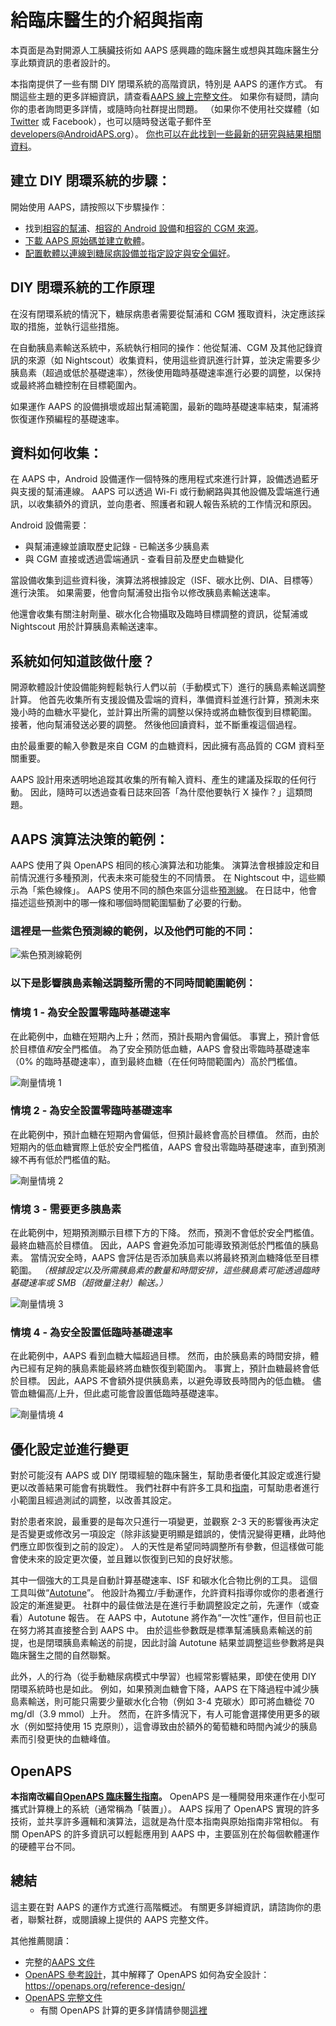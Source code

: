 # 給臨床醫生的介紹與指南

本頁面是為對開源人工胰臟技術如 AAPS 感興趣的臨床醫生或想與其臨床醫生分享此類資訊的患者設計的。

本指南提供了一些有關 DIY 閉環系統的高階資訊，特別是 AAPS 的運作方式。 有關這些主題的更多詳細資訊，請查看[AAPS 線上完整文件](../index.md)。 如果你有疑問，請向你的患者詢問更多詳情，或隨時向社群提出問題。 （如果你不使用社交媒體（如 [Twitter](https://twitter.com/kozakmilos) 或 Facebook），也可以隨時發送電子郵件至 developers@AndroidAPS.org）。 [你也可以在此找到一些最新的研究與結果相關資料](https://openaps.org/outcomes/)。

## 建立 DIY 閉環系統的步驟：

開始使用 AAPS，請按照以下步驟操作：

* 找到[相容的幫浦](../Getting-Started/CompatiblePumps.md)、[相容的 Android 設備](https://docs.google.com/spreadsheets/d/1gZAsN6f0gv6tkgy9EBsYl0BQNhna0RDqA9QGycAqCQc/edit?usp=sharing)和[相容的 CGM 來源](../Getting-Started/CompatiblesCgms.md)。
* [下載 AAPS 原始碼並建立軟體](../SettingUpAaps/BuildingAaps.md)。
* [配置軟體以連線到糖尿病設備並指定設定與安全偏好](../SettingUpAaps/SetupWizard.md)。

## DIY 閉環系統的工作原理

在沒有閉環系統的情況下，糖尿病患者需要從幫浦和 CGM 獲取資料，決定應該採取的措施，並執行這些措施。

在自動胰島素輸送系統中，系統執行相同的操作：他從幫浦、CGM 及其他記錄資訊的來源（如 Nightscout）收集資料，使用這些資訊進行計算，並決定需要多少胰島素（超過或低於基礎速率），然後使用臨時基礎速率進行必要的調整，以保持或最終將血糖控制在目標範圍內。

如果運作 AAPS 的設備損壞或超出幫浦範圍，最新的臨時基礎速率結束，幫浦將恢復運作預編程的基礎速率。

## 資料如何收集：

在 AAPS 中，Android 設備運作一個特殊的應用程式來進行計算，設備透過藍牙與支援的幫浦連線。 AAPS 可以透過 Wi-Fi 或行動網路與其他設備及雲端進行通訊，以收集額外的資訊，並向患者、照護者和親人報告系統的工作情況和原因。

Android 設備需要：

* 與幫浦連線並讀取歷史記錄 - 已輸送多少胰島素
* 與 CGM 直接或透過雲端通訊 - 查看目前及歷史血糖變化

當設備收集到這些資料後，演算法將根據設定（ISF、碳水比例、DIA、目標等）進行決策。 如果需要，他會向幫浦發出指令以修改胰島素輸送速率。

他還會收集有關注射劑量、碳水化合物攝取及臨時目標調整的資訊，從幫浦或 Nightscout 用於計算胰島素輸送速率。

## 系統如何知道該做什麼？

開源軟體設計使設備能夠輕鬆執行人們以前（手動模式下）進行的胰島素輸送調整計算。 他首先收集所有支援設備及雲端的資料，準備資料並進行計算，預測未來幾小時的血糖水平變化，並計算出所需的調整以保持或將血糖恢復到目標範圍。 接著，他向幫浦發送必要的調整。 然後他回讀資料，並不斷重複這個過程。

由於最重要的輸入參數是來自 CGM 的血糖資料，因此擁有高品質的 CGM 資料至關重要。

AAPS 設計用來透明地追蹤其收集的所有輸入資料、產生的建議及採取的任何行動。 因此，隨時可以透過查看日誌來回答「為什麼他要執行 X 操作？」這類問題。

## AAPS 演算法決策的範例：

AAPS 使用了與 OpenAPS 相同的核心演算法和功能集。 演算法會根據設定和目前情況進行多種預測，代表未來可能發生的不同情景。 在 Nightscout 中，這些顯示為「紫色線條」。 AAPS 使用不同的顏色來區分這些[預測線](../DailyLifeWithAaps/AapsScreens.md#prediction-lines)。 在日誌中，他會描述這些預測中的哪一條和哪個時間範圍驅動了必要的行動。

### 這裡是一些紫色預測線的範例，以及他們可能的不同：

![紫色預測線範例](../images/Prediction_lines.jpg)

### 以下是影響胰島素輸送調整所需的不同時間範圍範例：

### 情境 1 - 為安全設置零臨時基礎速率

在此範例中，血糖在短期內上升；然而，預計長期內會偏低。 事實上，預計會低於目標值*和*安全門檻值。 為了安全預防低血糖，AAPS 會發出零臨時基礎速率（0% 的臨時基礎速率），直到最終血糖（在任何時間範圍內）高於門檻值。

![劑量情境 1](../images/Dosing_scenario_1.jpg)

### 情境 2 - 為安全設置零臨時基礎速率

在此範例中，預計血糖在短期內會偏低，但預計最終會高於目標值。 然而，由於短期內的低血糖實際上低於安全門檻值，AAPS 會發出零臨時基礎速率，直到預測線不再有低於門檻值的點。

![劑量情境 2](../images/Dosing_scenario_2.jpg)

### 情境 3 - 需要更多胰島素

在此範例中，短期預測顯示目標下方的下降。 然而，預測不會低於安全門檻值。 最終血糖高於目標值。 因此，AAPS 會避免添加可能導致預測低於門檻值的胰島素。 當情況安全時，AAPS 會評估是否添加胰島素以將最終預測血糖降低至目標範圍。 *（根據設定以及所需胰島素的數量和時間安排，這些胰島素可能透過臨時基礎速率或 SMB（超微量注射）輸送。）*

![劑量情境 3](../images/Dosing_scenario_3.jpg)

### 情境 4 - 為安全設置低臨時基礎速率

在此範例中，AAPS 看到血糖大幅超過目標。 然而，由於胰島素的時間安排，體內已經有足夠的胰島素能最終將血糖恢復到範圍內。 事實上，預計血糖最終會低於目標。 因此，AAPS 不會額外提供胰島素，以避免導致長時間內的低血糖。 儘管血糖偏高/上升，但此處可能會設置低臨時基礎速率。

![劑量情境 4](../images/Dosing_scenario_4.jpg)

## 優化設定並進行變更

對於可能沒有 AAPS 或 DIY 閉環經驗的臨床醫生，幫助患者優化其設定或進行變更以改善結果可能會有挑戰性。 我們社群中有許多工具和[指南](https://openaps.readthedocs.io/en/latest/docs/Customize-Iterate/optimize-your-settings.html)，可幫助患者進行小範圍且經過測試的調整，以改善其設定。

對於患者來說，最重要的是每次只進行一項變更，並觀察 2-3 天的影響後再決定是否變更或修改另一項設定（除非該變更明顯是錯誤的，使情況變得更糟，此時他們應立即恢復到之前的設定）。 人的天性是希望同時調整所有參數，但這樣做可能會使未來的設定更次優，並且難以恢復到已知的良好狀態。

其中一個強大的工具是自動計算基礎速率、ISF 和碳水化合物比例的工具。 這個工具叫做“[Autotune](https://openaps.readthedocs.io/en/latest/docs/Customize-Iterate/autotune.html)”。 他設計為獨立/手動運作，允許資料指導你或你的患者進行設定的漸進變更。 社群中的最佳做法是在進行手動調整設定之前，先運作（或查看）Autotune 報告。 在 AAPS 中，Autotune 將作為“一次性”運作，但目前也正在努力將其直接整合到 AAPS 中。 由於這些參數既是標準幫浦胰島素輸送的前提，也是閉環胰島素輸送的前提，因此討論 Autotune 結果並調整這些參數將是與臨床醫生之間的自然聯繫。

此外，人的行為（從手動糖尿病模式中學習）也經常影響結果，即使在使用 DIY 閉環系統時也是如此。 例如，如果預測血糖會下降，AAPS 在下降過程中減少胰島素輸送，則可能只需要少量碳水化合物（例如 3-4 克碳水）即可將血糖從 70 mg/dl（3.9 mmol）上升。 然而，在許多情況下，有人可能會選擇使用更多的碳水（例如堅持使用 15 克原則），這會導致由於額外的葡萄糖和時間內減少的胰島素而引發更快的血糖峰值。

## OpenAPS

**本指南改編自[OpenAPS 臨床醫生指南](https://openaps.readthedocs.io/en/latest/docs/Resources/clinician-guide-to-OpenAPS.html)。** OpenAPS 是一種開發用來運作在小型可攜式計算機上的系統（通常稱為「裝置」）。 AAPS 採用了 OpenAPS 實現的許多技術，並共享許多邏輯和演算法，這就是為什麼本指南與原始指南非常相似。 有關 OpenAPS 的許多資訊可以輕鬆應用到 AAPS 中，主要區別在於每個軟體運作的硬體平台不同。

## 總結

這主要在對 AAPS 的運作方式進行高階概述。 有關更多詳細資訊，請諮詢你的患者，聯繫社群，或閱讀線上提供的 AAPS 完整文件。

其他推薦閱讀：

* 完整的[AAPS 文件](../index.md)
* [OpenAPS 參考設計](https://OpenAPS.org/reference-design/)，其中解釋了 OpenAPS 如何為安全設計：https://openaps.org/reference-design/
* [OpenAPS 完整文件](https://openaps.readthedocs.io/en/latest/index.html) 
  * 有關 OpenAPS 計算的更多詳情請參閱[這裡](https://openaps.readthedocs.io/en/latest/docs/While%20You%20Wait%20For%20Gear/Understand-determine-basal.html#understanding-the-determine-basal-logic)
